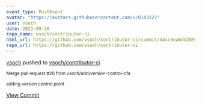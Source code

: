```yaml
---
event_type: PushEvent
avatar: "https://avatars.githubusercontent.com/u/814322?"
user: vsoch
date: 2021-09-20
repo_name: vsoch/contributor-ci
html_url: https://github.com/vsoch/contributor-ci/commit/44cc9ea6dd2894c851ed01dfda0d3c647a62ec07
repo_url: https://github.com/vsoch/contributor-ci
---
```


<a href='https://github.com/vsoch' target='_blank'>vsoch</a> pushed to <a href='https://github.com/vsoch/contributor-ci' target='_blank'>vsoch/contributor-ci</a>

<small>Merge pull request #20 from vsoch/add/version-control-cfa

adding version control point</small>

<a href='https://github.com/vsoch/contributor-ci/commit/44cc9ea6dd2894c851ed01dfda0d3c647a62ec07' target='_blank'>View Commit</a>